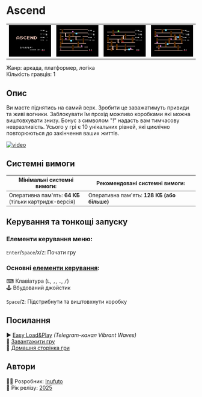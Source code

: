# Ascend

| | | | |
| --- | --- | --- | --- |
|![screen1](screenshots/scrn_ascend_01.png)|![screen2](screenshots/scrn_ascend_02.png)|![screen3](screenshots/scrn_ascend_03.png)|![screen4](screenshots/scrn_ascend_04.png)|

Жанр: аркада, платформер, логіка  
Кількість гравців: 1

## Опис

Ви маєте піднятись на самий верх. Зробити це заважатимуть привиди та живі вогники. Заблокувати їм прохід можливо коробками які можна виштовхувати знизу. Бонус з символом "!" надасть вам тимчасову невразливість. Усього у грі є 10 унікальних рівней, які циклічно повторюються до закінчення ваших життів.  

[![video](https://img.youtube.com/vi/EjB8vlGG4v8/0.jpg)](https://www.youtube.com/watch?v=EjB8vlGG4v8)

## Системні вимоги

|Мінімальні системні вимоги:|Рекомендовані системні вимоги:|
|---------------------------|------------------------------|
|Оперативна пам'ять: **64 КБ**<br>(тільки картридж-версія)|Оперативна пам'ять: **128 КБ (або більше)**|  

## Керування та тонкощі запуску
### Елементи керування меню:

`Enter`/`Space`/`X`/`Z`: Почати гру  

### Основні [елементи керування](../controllers.md):
⌨ Клавіатура (`L`, `,`, `.`, `/`)  
🕹 Вбудований джойстик  

`Space`/`Z`: Підстрибнути та виштовхнути коробку

## Посилання

▶ [Easy Load&Play](https://t.me/EP128k_Load_n_Play/785) *(Telegram-канал Vibrant Waves)*  
💾 [Завантажити гру]()  
🏡 [Домашня сторінка гри](http://inufuto.web.fc2.com/8bit/ascend/#ep64)

## Автори
👨‍💻 Розробник: [Inufuto](../../community/inufuto.md)  
📅 Рік релізу: [2025](../release_years/2025.md)  